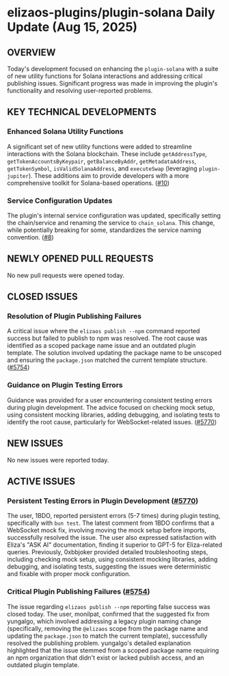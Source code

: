 # elizaos-plugins/plugin-solana Daily Update (Aug 15, 2025)
## OVERVIEW 
Today's development focused on enhancing the `plugin-solana` with a suite of new utility functions for Solana interactions and addressing critical publishing issues. Significant progress was made in improving the plugin's functionality and resolving user-reported problems.

## KEY TECHNICAL DEVELOPMENTS

### Enhanced Solana Utility Functions
A significant set of new utility functions were added to streamline interactions with the Solana blockchain. These include `getAddressType`, `getTokenAccountsByKeypair`, `getBalanceByAddr`, `getMetadataAddress`, `getTokenSymbol`, `isValidSolanaAddress`, and `executeSwap` (leveraging `plugin-jupiter`). These additions aim to provide developers with a more comprehensive toolkit for Solana-based operations. ([#10](https://github.com/elizaos-plugins/plugin-solana/pull/10))

### Service Configuration Updates
The plugin's internal service configuration was updated, specifically setting the chain/service and renaming the service to `chain_solana`. This change, while potentially breaking for some, standardizes the service naming convention. ([#8](https://github.com/elizaos-plugins/plugin-solana/pull/8))

## NEWLY OPENED PULL REQUESTS
No new pull requests were opened today.

## CLOSED ISSUES

### Resolution of Plugin Publishing Failures
A critical issue where the `elizaos publish --npm` command reported success but failed to publish to npm was resolved. The root cause was identified as a scoped package name issue and an outdated plugin template. The solution involved updating the package name to be unscoped and ensuring the `package.json` matched the current template structure. ([#5754](https://github.com/elizaos-plugins/plugin-solana/issues/5754))

### Guidance on Plugin Testing Errors
Guidance was provided for a user encountering consistent testing errors during plugin development. The advice focused on checking mock setup, using consistent mocking libraries, adding debugging, and isolating tests to identify the root cause, particularly for WebSocket-related issues. ([#5770](https://github.com/elizaos-plugins/plugin-solana/issues/5770))

## NEW ISSUES
No new issues were reported today.

## ACTIVE ISSUES
### Persistent Testing Errors in Plugin Development ([#5770](https://github.com/elizaos-plugins/plugin-solana/issues/5770))
The user, 1BDO, reported persistent errors (5-7 times) during plugin testing, specifically with `bun test`. The latest comment from 1BDO confirms that a WebSocket mock fix, involving moving the mock setup before imports, successfully resolved the issue. The user also expressed satisfaction with Eliza's "ASK AI" documentation, finding it superior to GPT-5 for Eliza-related queries. Previously, 0xbbjoker provided detailed troubleshooting steps, including checking mock setup, using consistent mocking libraries, adding debugging, and isolating tests, suggesting the issues were deterministic and fixable with proper mock configuration.

### Critical Plugin Publishing Failures ([#5754](https://github.com/elizaos-plugins/plugin-solana/issues/5754))
The issue regarding `elizaos publish --npm` reporting false success was closed today. The user, monilpat, confirmed that the suggested fix from yungalgo, which involved addressing a legacy plugin naming change (specifically, removing the `@elizaos` scope from the package name and updating the `package.json` to match the current template), successfully resolved the publishing problem. yungalgo's detailed explanation highlighted that the issue stemmed from a scoped package name requiring an npm organization that didn't exist or lacked publish access, and an outdated plugin template.